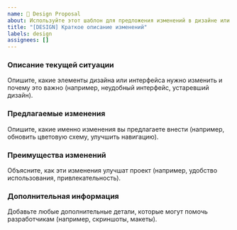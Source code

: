 ```yaml
---
name: 🎨 Design Proposal
about: Используйте этот шаблон для предложения изменений в дизайне или интерфейсе
title: "[DESIGN] Краткое описание изменений"
labels: design
assignees: []
---
```


### Описание текущей ситуации
Опишите, какие элементы дизайна или интерфейса нужно изменить и почему это важно (например, неудобный интерфейс, устаревший дизайн).

### Предлагаемые изменения
Опишите, какие именно изменения вы предлагаете внести (например, обновить цветовую схему, улучшить навигацию).

### Преимущества изменений
Объясните, как эти изменения улучшат проект (например, удобство использования, привлекательность).

### Дополнительная информация
Добавьте любые дополнительные детали, которые могут помочь разработчикам (например, скриншоты, макеты).
